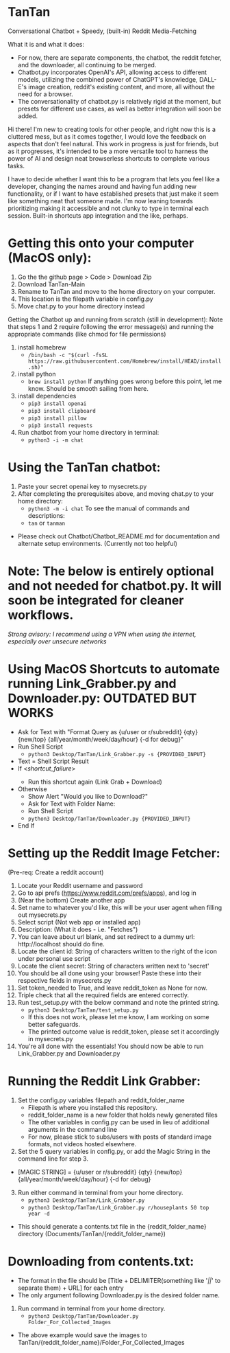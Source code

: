 # TanTan
Conversational Chatbot + Speedy, (built-in) Reddit Media-Fetching

What it is and what it does:
- For now, there are separate components, the chatbot, the reddit fetcher, and the downloader, all continuing to be merged.
- Chatbot.py incorporates OpenAI's API, allowing access to different models, utilizing the combined power of ChatGPT's knowledge, DALL-E's image creation, reddit's existing content, and more, all without the need for a browser.
- The conversationality of chatbot.py is relatively rigid at the moment, but presets for different use cases, as well as better integration will soon be added.

Hi there! I'm new to creating tools for other people, and right now this is a cluttered mess, but as it comes together, I would love the feedback on aspects that don't feel natural. This work in progress is just for friends, but as it progresses, it's intended to be a more versatile tool to harness the power of AI and design neat browserless shortcuts to complete various tasks.

I have to decide whether I want this to be a program that lets you feel like a developer, changing the names around and having fun adding new functionality, or if I want to have established presets that just make it seem like something neat that someone made. I'm now leaning towards prioritizing making it accessible and not clunky to type in terminal each session. Built-in shortcuts app integration and the like, perhaps.

# Getting this onto your computer (MacOS only):
1. Go the the github page > Code > Download Zip
2. Download TanTan-Main
3. Rename to TanTan and move to the home directory on your computer.
4. This location is the filepath variable in config.py
5. Move chat.py to your home directory instead

Getting the Chatbot up and running from scratch (still in development):
Note that steps 1 and 2 require following the error message(s) and running the appropriate commands (like chmod for file permissions)
1. install homebrew
    - `/bin/bash -c "$(curl -fsSL https://raw.githubusercontent.com/Homebrew/install/HEAD/install.sh)"`
2. install python
    - `brew install python`
If anything goes wrong before this point, let me know. Should be smooth sailing from here.
3. install dependencies
    - `pip3 install openai`
    - `pip3 install clipboard`
    - `pip3 install pillow`
    - `pip3 install requests`
5. Run chatbot from your home directory in terminal:
    - `python3 -i -m chat`

# Using the TanTan chatbot:
1. Paste your secret openai key to mysecrets.py
2. After completing the prerequisites above, and moving chat.py to your home directory:
    - `python3 -m -i chat`
    To see the manual of commands and descriptions:
    - `tan` or `tanman`

- Please check out Chatbot/Chatbot_README.md for documentation and alternate setup environments. (Currently not too helpful)


# Note: The below is entirely optional and not needed for chatbot.py. It will soon be integrated for cleaner workflows.
*Strong avisory: I recommend using a VPN when using the internet, especially over unsecure networks*
# Using MacOS Shortcuts to automate running Link_Grabber.py and Downloader.py: OUTDATED BUT WORKS
- Ask for Text with "Format Query as {u/user or r/subreddit} {qty} {new/top} {all/year/month/week/day/hour} {-d for debug}"
- Run Shell Script
    - `python3 Desktop/TanTan/Link_Grabber.py -s {PROVIDED_INPUT}`
- Text = Shell Script Result
- If <Text> <contains> <*shortcut_failure*>
    - Run this shortcut again (Link Grab + Download)
- Otherwise
    - Show Alert "Would you like to Download?"
    - Ask for Text with Folder Name:
    - Run Shell Script
    - `python3 Desktop/TanTan/Downloader.py {PROVIDED_INPUT}`
- End If

# Setting up the Reddit Image Fetcher:

(Pre-req: Create a reddit account)

1. Locate your Reddit username and password
2. Go to api prefs (https://www.reddit.com/prefs/apps), and log in
3. (Near the bottom) Create another app 
4. Set name to whatever you'd like, this will be your user agent when filling out mysecrets.py
5. Select script (Not web app or installed app)
6. Description: (What it does - i.e. "Fetches")
7. You can leave about url blank, and set redirect to a dummy url: http://localhost should do fine.
8. Locate the client id: String of characters written to the right of the icon under personal use script
9. Locate the client secret: String of characters written next to 'secret'
10. You should be all done using your browser! Paste these into their respective fields in mysecrets.py
11. Set token_needed to True, and leave reddit_token as None for now.
12. Triple check that all the required fields are entered correctly.
13. Run test_setup.py with the below command and note the printed string.
    - `python3 Desktop/TanTan/test_setup.py`
    - If this does not work, please let me know, I am working on some better safeguards.
    - The printed outcome value is reddit_token, please set it accordingly in mysecrets.py
14. You're all done with the essentials! You should now be able to run Link_Grabber.py and Downloader.py

# Running the Reddit Link Grabber:
1. Set the config.py variables filepath and reddit_folder_name
    - Filepath is where you installed this repository.
    - reddit_folder_name is a new folder that holds newly generated files
    - The other variables in config.py can be used in lieu of additional arguments in the command line
    - For now, please stick to subs/users with posts of standard image formats, not videos hosted elsewhere.
2. Set the 5 query variables in config.py, or add the Magic String in the command line for step 3.
- [MAGIC STRING] = {u/user or r/subreddit} {qty} {new/top} {all/year/month/week/day/hour} {-d for debug}
3. Run either command in terminal from your home directory.
    - `python3 Desktop/TanTan/Link_Grabber.py`
    - `python3 Desktop/TanTan/Link_Grabber.py r/houseplants 50 top year -d`
- This should generate a contents.txt file in the {reddit_folder_name} directory (Documents/TanTan/{reddit_folder_name})

# Downloading from contents.txt:
- The format in the file should be [Title + DELIMITER(something like '_||_' to separate them) + URL] for each entry
- The only argument following Downloader.py is the desired folder name.
1. Run command in terminal from your home directory.
    - `python3 Desktop/TanTan/Downloader.py Folder_For_Collected_Images`
- The above example would save the images to TanTan/{reddit_folder_name}/Folder_For_Collected_Images
